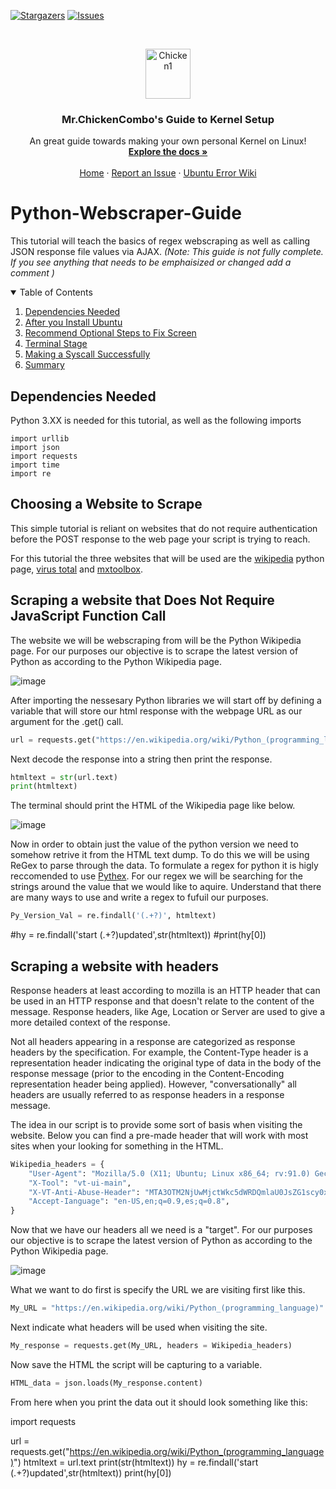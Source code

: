 [![Stargazers][stars-shield]][stars-url]
[![Issues][issues-shield]][issues-url]


&nbsp;
&nbsp;

[stars-shield]: https://img.shields.io/github/stars/PseudoSyntax/Ubuntu-20.04-Kernel-Setup-Instructions.svg?style=flat-square
[stars-url]: https://github.com/PseudoSyntax/Ubuntu-20.04-Kernel-Setup-Instructions/stargazers
<!--style=flat-square   and  style=for-the-badge-->
[issues-shield]: https://img.shields.io/github/issues/PseudoSyntax/Ubuntu-20.04-Kernel-Setup-Instructions.svg?style=flat-square
[issues-url]: https://github.com/PseudoSyntax/Ubuntu-20.04-Kernel-Setup-Instructions/issues


<!-- PROJECT LOGO -->

<p align="center">
  <a href="https://sketchywebsite.net/">
     <img width="72" alt="Chicken1" width="80" height="80" src="https://user-images.githubusercontent.com/43308680/132917546-e46cdfeb-0f53-4868-af4c-9c3a0742a332.PNG">
  </a>
  
  
  <h3 align="center">Mr.ChickenCombo's Guide to Kernel Setup</h3>

  <p align="center">
    An great guide towards making your own personal Kernel on Linux!
    <br />
    <a href="https://github.com/PseudoSyntax/Ubuntu-20.04-Kernel-Setup-Instructions/wiki"><strong>Explore the docs »</strong></a>
    <br />
    <br />
    <a href="https://github.com/PseudoSyntax/Ubuntu-20.04-Kernel-Setup-Instructions">Home</a>
    ·
    <a href="https://github.com/PseudoSyntax/Ubuntu-20.04-Kernel-Setup-Instructions/issues">Report an Issue</a>
    ·
    <a href="https://github.com/PseudoSyntax/Ubuntu-20.04-Kernel-Setup-Instructions/wiki">Ubuntu Error Wiki</a>
  </p>
</p>

# Python-Webscraper-Guide

This tutorial will teach the basics of regex webscraping as well as calling JSON response file values via AJAX. 
*(Note: This guide is not fully complete. If you see anything that needs to be emphaisized or changed add a comment )*



<!-- TABLE OF CONTENTS -->
<details open="open">
  <summary>Table of Contents</summary>
  <ol>
    <li>
      <a href="#Dependencies-Needed">Dependencies Needed</a>
    </li>
    <li><a href="#After-you-Install-Ubuntu">After you Install Ubuntu</a></li>
    <li><a href="#Recommend-Optional-Steps-to-Fix-Screen">Recommend Optional Steps to Fix Screen</a></li>
    <li><a href="#Terminal-Stage">Terminal Stage</a></li>
    <li><a href="#Making-a-Syscall-Successfully">Making a Syscall Successfully</a></li>
    <li><a href="#Summary">Summary</a></li>
  </ol>
</details>

## Dependencies Needed
Python 3.XX is needed for this tutorial, as well as the following imports

```
import urllib
import json
import requests
import time
import re
```

## Choosing a Website to Scrape

This simple tutorial is reliant on websites that do not require authentication before the POST response to the web page your script is trying to reach.

For this tutorial the three websites that will be used are the [wikipedia](https://en.wikipedia.org/wiki/Python_(programming_language)) python page, [virus total](https://www.virustotal.com/gui/home/upload) and [mxtoolbox](https://mxtoolbox.com/).


## Scraping a website that Does Not Require JavaScript Function Call
The website we will be webscraping from will be the Python Wikipedia page. For our purposes our objective is to scrape the latest version of Python as according to the Python Wikipedia page. 

![image](https://user-images.githubusercontent.com/43308680/183219357-484bc5e9-ab83-4fd3-b7ca-519b161364f0.png)

After importing the nessesary Python libraries we will start off by defining a variable that will store our html response with the webpage URL as our argument for the .get() call.
```python
url = requests.get("https://en.wikipedia.org/wiki/Python_(programming_language)")
```
Next decode the response into a string then print the response.
```python
htmltext = str(url.text)
print(htmltext)
```
The terminal should print the HTML of the Wikipedia page like below.

![image](https://user-images.githubusercontent.com/43308680/183713561-0e295cfa-3e65-425d-8951-caed949b6acd.png)

Now in order to obtain just the value of the python version we need to somehow retrive it from the HTML text dump. To do this we will be using ReGex to parse through the data. To formulate a regex for python it is higly reccomended to use [Pythex](https://pythex.org/). For our regex we will be searching for the strings around the value that we would like to aquire. Understand that there are many ways to use and write a regex to fufuil our purposes.

```python
Py_Version_Val = re.findall('(.+?)', htmltext)
```


#hy = re.findall('start (.+?)updated',str(htmltext))
#print(hy[0])




## Scraping a website with headers

Response headers at least according to mozilla is an HTTP header that can be used in an HTTP response and that doesn't relate to the content of the message. Response headers, like Age, Location or Server are used to give a more detailed context of the response.

Not all headers appearing in a response are categorized as response headers by the specification. For example, the Content-Type header is a representation header indicating the original type of data in the body of the response message (prior to the encoding in the Content-Encoding representation header being applied). However, "conversationally" all headers are usually referred to as response headers in a response message.

The idea in our script is to provide some sort of basis when visiting the website. Below you can find a pre-made header that will work with most sites when your looking for something in the HTML.
 
```python
Wikipedia_headers = {
    "User-Agent": "Mozilla/5.0 (X11; Ubuntu; Linux x86_64; rv:91.0) Gecko/20100101 Firefox/91.0",
    "X-Tool": "vt-ui-main",
    "X-VT-Anti-Abuse-Header": "MTA3OTM2NjUwMjctWkc5dWRDQmlaU0JsZG1scy0xNjMxMTE3NzQyLjY1",
    "Accept-Ianguage": "en-US,en;q=0.9,es;q=0.8",
}
```

Now that we have our headers all we need is a "target". For our purposes our objective is to scrape the latest version of Python as according to the Python Wikipedia page. 

![image](https://user-images.githubusercontent.com/43308680/183219357-484bc5e9-ab83-4fd3-b7ca-519b161364f0.png)


What we want to do first is specify the URL we are visiting first like this.

```python
My_URL = "https://en.wikipedia.org/wiki/Python_(programming_language)"
```

Next indicate what headers will be used when visiting the site.
```python
My_response = requests.get(My_URL, headers = Wikipedia_headers)
```
Now save the HTML the script will be capturing to a variable.
```python
HTML_data = json.loads(My_response.content)
```
From here when you print the data out it should look something like this:




import requests

url = requests.get("https://en.wikipedia.org/wiki/Python_(programming_language)")
htmltext = url.text
print(str(htmltext))
hy = re.findall('start (.+?)updated',str(htmltext))
print(hy[0])


















